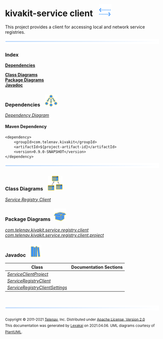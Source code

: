 # kivakit-service client &nbsp;&nbsp;![](../../documentation/images/communicate-40.png)

This project provides a client for accessing local and network service registries.

![](documentation/images/horizontal-line.png)

### Index

[**Dependencies**](#dependencies)  

[**Class Diagrams**](#class-diagrams)  
[**Package Diagrams**](#package-diagrams)  
[**Javadoc**](#javadoc)

### Dependencies &nbsp;&nbsp; ![](documentation/images/dependencies-40.png)

[*Dependency Diagram*](documentation/diagrams/dependencies.svg)

#### Maven Dependency

    <dependency>
        <groupId>com.telenav.kivakit</groupId>
        <artifactId>${project-artifact-id}</artifactId>
        <version>0.9.0-SNAPSHOT</version>
    </dependency>

![](documentation/images/horizontal-line.png)

[//]: # (start-user-text)



[//]: # (end-user-text)

### Class Diagrams &nbsp; &nbsp;![](documentation/images/diagram-48.png)

[*Service Registry Client*](documentation/diagrams/diagram-client.svg)  

### Package Diagrams &nbsp;&nbsp;![](documentation/images/box-40.png)

[*com.telenav.kivakit.service.registry.client*](documentation/diagrams/com.telenav.kivakit.service.registry.client.svg)  
[*com.telenav.kivakit.service.registry.client.project*](documentation/diagrams/com.telenav.kivakit.service.registry.client.project.svg)  

### Javadoc &nbsp;&nbsp;![](documentation/images/books-40.png)

| Class | Documentation Sections |
|---|---|
| [*ServiceClientProject*](https://telenav.github.io/kivakit/javadoc/kivakit.service.client/com/telenav/kivakit/service/registry/client/project/ServiceClientProject.html) |  |  
| [*ServiceRegistryClient*](https://telenav.github.io/kivakit/javadoc/kivakit.service.client/com/telenav/kivakit/service/registry/client/ServiceRegistryClient.html) |  |  
| [*ServiceRegistryClientSettings*](https://telenav.github.io/kivakit/javadoc/kivakit.service.client/com/telenav/kivakit/service/registry/client/ServiceRegistryClientSettings.html) |  |  

[//]: # (start-user-text)



[//]: # (end-user-text)

<br/>

![](documentation/images/horizontal-line.png)

<sub>Copyright &#169; 2011-2021 [Telenav](http://telenav.com), Inc. Distributed under [Apache License, Version 2.0](LICENSE)</sub>  
<sub>This documentation was generated by [Lexakai](https://github.com/Telenav/lexakai) on 2021.04.06. UML diagrams courtesy
of [PlantUML](http://plantuml.com).</sub>

